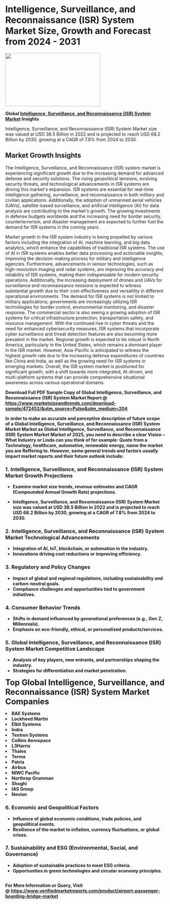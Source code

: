 <H1>Intelligence, Surveillance, and Reconnaissance (ISR) System Market Size, Growth and Forecast from 2024 - 2031</H1><img class="aligncenter size-medium wp-image-584254" src="https://thirdeyenews.in/wp-content/uploads/2024/09/Global-Market-Research-300x168.jpeg" alt="" width="300" height="168" /><p><strong>Global&nbsp;<a href="https://www.marketsizeandtrends.com/download-sample/472452/&amp;utm_source=Pulse&amp;utm_medium=204">Intelligence, Surveillance, and Reconnaissance (ISR) System Market</a> Insights</strong></p><p>Intelligence, Surveillance, and Reconnaissance (ISR) System Market size was valued at USD 38.5 Billion in 2022 and is projected to reach USD 68.2 Billion by 2030, growing at a CAGR of 7.8% from 2024 to 2030.</p><p><h2>Market Growth Insights</h2> <p>The Intelligence, Surveillance, and Reconnaissance (ISR) system market is experiencing significant growth due to the increasing demand for advanced defense and security solutions. The rising geopolitical tensions, evolving security threats, and technological advancements in ISR systems are driving this market's expansion. ISR systems are essential for real-time intelligence gathering, surveillance, and reconnaissance in both military and civilian applications. Additionally, the adoption of unmanned aerial vehicles (UAVs), satellite-based surveillance, and artificial intelligence (AI) for data analysis are contributing to the market's growth. The growing investments in defense budgets worldwide and the increasing need for border security, counterterrorism, and disaster management are expected to further fuel the demand for ISR systems in the coming years.</p> <p><strong></strong></p> <p>Market growth in the ISR system industry is being propelled by various factors including the integration of AI, machine learning, and big data analytics, which enhance the capabilities of traditional ISR systems. The use of AI in ISR systems enables better data processing and actionable insights, improving the decision-making process for military and intelligence agencies. Furthermore, advancements in sensor technologies, such as high-resolution imaging and radar systems, are improving the accuracy and reliability of ISR systems, making them indispensable for modern security operations. Additionally, the increasing deployment of drones and UAVs for surveillance and reconnaissance missions is expected to witness substantial growth due to their cost-effectiveness and versatility in different operational environments. The demand for ISR systems is not limited to military applications; governments are increasingly utilizing ISR technologies for border control, environmental monitoring, and disaster response. The commercial sector is also seeing a growing adoption of ISR systems for critical infrastructure protection, transportation safety, and resource management. With the continued rise in cyber threats and the need for enhanced cybersecurity measures, ISR systems that incorporate cyber surveillance and threat detection features are also becoming more prevalent in the market. Regional growth is expected to be robust in North America, particularly in the United States, which remains a dominant player in the ISR market. However, Asia-Pacific is anticipated to witness the highest growth rate due to the increasing defense expenditures of countries like China and India, as well as the growing need for ISR systems in emerging markets. Overall, the ISR system market is positioned for significant growth, with a shift towards more integrated, AI-driven, and multi-platform systems that can provide comprehensive situational awareness across various operational domains.</p> <p><strong></p><p><span class=""><strong>Download Full PDF Sample Copy of Global Intelligence, Surveillance, and Reconnaissance (ISR) System Market Report</strong> @ <a href="https://www.marketsizeandtrends.com/download-sample/472452/&amp;utm_source=Pulse&amp;utm_medium=204" target="_blank">https://www.marketsizeandtrends.com/download-sample/472452/&amp;utm_source=Pulse&amp;utm_medium=204</a></span></p><p>In order to make an accurate and perceptive description of future scope of a Global&nbsp;Intelligence, Surveillance, and Reconnaissance (ISR) System Market Market as Global&nbsp;Intelligence, Surveillance, and Reconnaissance (ISR) System Market Market of 2025, you need to describe a clear Vision &ndash; What Industry or Linda can you think of for example: Quote from a Technology, healthcare, automotive, renewable energy, name the market you are Reffering to. However, some general trends and factors usually impact market reports and their future outlook include:</p><h3>1.&nbsp;<strong>Intelligence, Surveillance, and Reconnaissance (ISR) System Market Growth Projections</strong></h3><ul><li>Examine market size trends, revenue estimates and CAGR (Compounded Annual Growth Rate) projections.</li><li><p>Intelligence, Surveillance, and Reconnaissance (ISR) System Market size was valued at USD 38.5 Billion in 2022 and is projected to reach USD 68.2 Billion by 2030, growing at a CAGR of 7.8% from 2024 to 2030.</p></li></ul><h3>2.&nbsp;<strong>Intelligence, Surveillance, and Reconnaissance (ISR) System Market Technological Advancements</strong></h3><ul><li>Integration of AI, IoT, blockchain, or automation in the industry.</li><li>Innovations driving cost reductions or improving efficiency.</li></ul><h3>3.&nbsp;<strong>Regulatory and Policy Changes</strong></h3><ul><li>Impact of global and regional regulations, including sustainability and carbon-neutral goals.</li><li>Compliance challenges and opportunities tied to government initiatives.</li></ul><h3>4.&nbsp;<strong>Consumer Behavior Trends</strong></h3><ul><li>Shifts in demand influenced by generational preferences (e.g., Gen Z, Millennials).</li><li>Emphasis on eco-friendly, ethical, or personalized products/services.</li></ul><h3>5.&nbsp;<strong>Global Intelligence, Surveillance, and Reconnaissance (ISR) System Market Competitive Landscape</strong></h3><ul><li>Analysis of key players, new entrants, and partnerships shaping the industry.</li><li>Strategies for differentiation and market penetration.</li></ul><p data-pm-slice="1 1 []"><span style="color: inherit; font-family: inherit; font-size: 25px;">Top Global Intelligence, Surveillance, and Reconnaissance (ISR) System Market Companies</span></p><div class="" data-test-id=""><p><li>BAE Systems</li><li> Lockheed Martin</li><li> Elbit Systems</li><li> Indra</li><li> Textron Systems</li><li> Collins Aerospace</li><li> L3Harris</li><li> Thales</li><li> Terma</li><li> Patria</li><li> Airbus</li><li> NIWC Pacific</li><li> Northrop Grumman</li><li> Shoghi</li><li> IAS Group</li><li> Nevion</li></p></div><h3>6.&nbsp;<strong>Economic and Geopolitical Factors</strong></h3><ul><li>Influence of global economic conditions, trade policies, and geopolitical events.</li><li>Resilience of the market to inflation, currency fluctuations, or global crises.</li></ul><h3>7.&nbsp;<strong>Sustainability and ESG (Environmental, Social, and Governance)</strong></h3><ul><li>Adoption of sustainable practices to meet ESG criteria.</li><li>Opportunities in green technologies and circular economy principles.</li></ul><h2><strong style="font-size: 14px;">For More Information or Query, Visit @&nbsp;</strong><a style="background-color: #ffffff; font-size: 14px;" href="https://www.marketsizeandtrends.com/report/intelligence-surveillance-and-reconnaissance-isr-system-market/" target="_blank">https://www.verifiedmarketreports.com/product/airport-passenger-boarding-bridge-market</a></h2>
